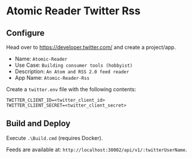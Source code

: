 # Atomic Reader Twitter Rss

## Configure

Head over to https://developer.twitter.com/ and create a project/app.

* Name: `Atomic-Reader`
* Use Case: `Building consumer tools (hobbyist)`
* Description: `An Atom and RSS 2.0 feed reader`
* App Name: `Atomic-Reader-Rss`

Create a `twitter.env` file with the following contents:

```
TWITTER_CLIENT_ID=<twitter_client_id>
TWITTER_CLIENT_SECRET=<twitter_client_secret>
```

## Build and Deploy

Execute `.\Build.cmd` (requires Docker).

Feeds are available at: `http://localhost:30002/api/v1/:twitterUserName`.
